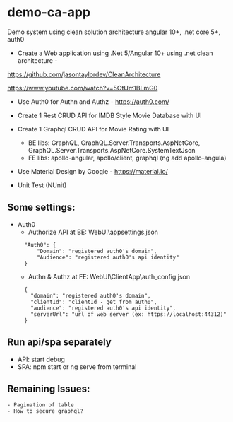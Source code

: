 # demo-ca-app
Demo system using clean solution architecture angular 10+, .net core 5+, auth0
- Create a Web application using .Net 5/Angular 10+ using .net clean architecture - 

https://github.com/jasontaylordev/CleanArchitecture

https://www.youtube.com/watch?v=5OtUm1BLmG0

- Use Auth0 for Authn and Authz - https://auth0.com/

- Create 1 Rest CRUD API for IMDB Style Movie Database with UI

- Create 1 Graphql CRUD API for Movie Rating with UI
  + BE libs: GraphQL, GraphQL.Server.Transports.AspNetCore, GraphQL.Server.Transports.AspNetCore.SystemTextJson
  + FE libs: apollo-angular, apollo/client, graphql (ng add apollo-angula)
  
- Use Material Design by Google - https://material.io/

- Unit Test (NUnit)

## Some settings:
- Auth0
  + Authorize API at BE: WebUI\appsettings.json
  ```
    "Auth0": {
        "Domain": "registered auth0's domain",
        "Audience": "registered auth0's api identity"
    }
   ```
  + Authn & Authz at FE: WebUI\ClientApp\auth_config.json
  ```
    {
      "domain": "registered auth0's domain",
      "clientId": "clientId - get from auth0",
      "audience": "registered auth0's api identity",
      "serverUrl": "url of web server (ex: https://localhost:44312)"
    }
   ```

## Run api/spa separately
- API: start debug
- SPA: npm start or ng serve from terminal


## Remaining Issues:
	- Pagination of table
	- How to secure graphql?